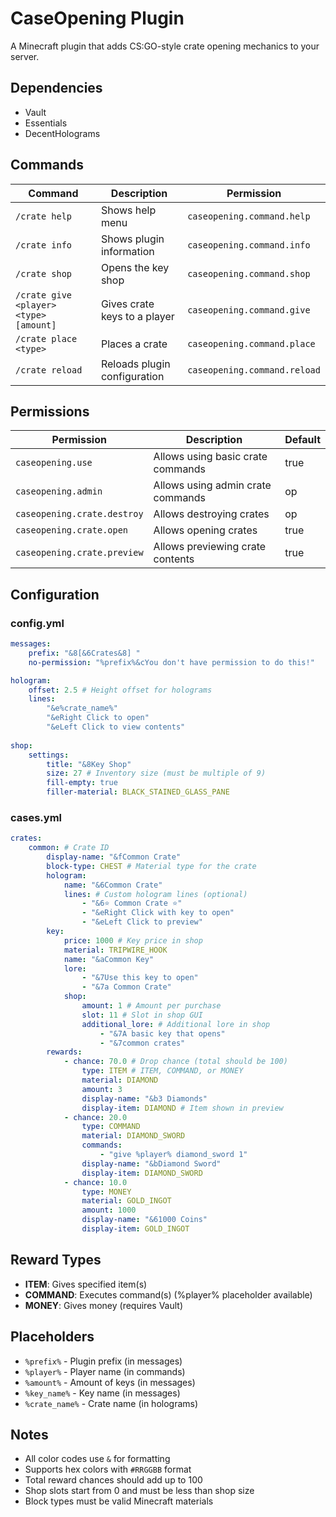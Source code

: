 # CaseOpening Plugin

A Minecraft plugin that adds CS:GO-style crate opening mechanics to your server.

## Dependencies
- Vault
- Essentials
- DecentHolograms

## Commands
| Command | Description | Permission |
|---------|-------------|------------|
| `/crate help` | Shows help menu | `caseopening.command.help` |
| `/crate info` | Shows plugin information | `caseopening.command.info` |
| `/crate shop` | Opens the key shop | `caseopening.command.shop` |
| `/crate give <player> <type> [amount]` | Gives crate keys to a player | `caseopening.command.give` |
| `/crate place <type>` | Places a crate | `caseopening.command.place` |
| `/crate reload` | Reloads plugin configuration | `caseopening.command.reload` |

## Permissions
| Permission | Description | Default |
|------------|-------------|---------|
| `caseopening.use` | Allows using basic crate commands | true |
| `caseopening.admin` | Allows using admin crate commands | op |
| `caseopening.crate.destroy` | Allows destroying crates | op |
| `caseopening.crate.open` | Allows opening crates | true |
| `caseopening.crate.preview` | Allows previewing crate contents | true |

## Configuration

### config.yml
```yaml
messages:
	prefix: "&8[&6Crates&8] "
	no-permission: "%prefix%&cYou don't have permission to do this!"

hologram:
	offset: 2.5 # Height offset for holograms
	lines:
		"&e%crate_name%"
		"&eRight Click to open"
		"&eLeft Click to view contents"
        
shop:
	settings:
		title: "&8Key Shop"
		size: 27 # Inventory size (must be multiple of 9)
		fill-empty: true
		filler-material: BLACK_STAINED_GLASS_PANE
```

### cases.yml
```yaml
crates:
	common: # Crate ID
		display-name: "&fCommon Crate"
		block-type: CHEST # Material type for the crate
		hologram:
			name: "&6Common Crate"
			lines: # Custom hologram lines (optional)
				- "&6⭐ Common Crate ⭐"
				- "&eRight Click with key to open"
				- "&eLeft Click to preview"
		key:
			price: 1000 # Key price in shop
			material: TRIPWIRE_HOOK
			name: "&aCommon Key"
			lore:
				- "&7Use this key to open"
				- "&7a Common Crate"
			shop:
				amount: 1 # Amount per purchase
				slot: 11 # Slot in shop GUI
				additional_lore: # Additional lore in shop
					- "&7A basic key that opens"
					- "&7common crates"
		rewards:
			- chance: 70.0 # Drop chance (total should be 100)
				type: ITEM # ITEM, COMMAND, or MONEY
				material: DIAMOND
				amount: 3
				display-name: "&b3 Diamonds"
				display-item: DIAMOND # Item shown in preview
			- chance: 20.0
				type: COMMAND
				material: DIAMOND_SWORD
				commands:
					- "give %player% diamond_sword 1"
				display-name: "&bDiamond Sword"
				display-item: DIAMOND_SWORD
			- chance: 10.0
				type: MONEY
				material: GOLD_INGOT
				amount: 1000
				display-name: "&61000 Coins"
				display-item: GOLD_INGOT
```


## Reward Types
- **ITEM**: Gives specified item(s)
- **COMMAND**: Executes command(s) (%player% placeholder available)
- **MONEY**: Gives money (requires Vault)

## Placeholders
- `%prefix%` - Plugin prefix (in messages)
- `%player%` - Player name (in commands)
- `%amount%` - Amount of keys (in messages)
- `%key_name%` - Key name (in messages)
- `%crate_name%` - Crate name (in holograms)

## Notes
- All color codes use `&` for formatting
- Supports hex colors with `#RRGGBB` format
- Total reward chances should add up to 100
- Shop slots start from 0 and must be less than shop size
- Block types must be valid Minecraft materials
